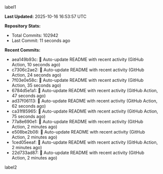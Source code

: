 
label1 
<!-- ACTIVITY_START -->
**Last Updated:** 2025-10-16 16:53:57 UTC

**Repository Stats:**
- Total Commits: 102942
- Last Commit: 11 seconds ago

**Recent Commits:**
- aea149b93c: 🤖 Auto-update README with recent activity (GitHub Action, 10 seconds ago)
- c7306c2ae2: 🤖 Auto-update README with recent activity (GitHub Action, 24 seconds ago)
- 7f03e0e58c: 🤖 Auto-update README with recent activity (GitHub Action, 35 seconds ago)
- 6784d5e1a1: 🤖 Auto-update README with recent activity (GitHub Action, 47 seconds ago)
- ad37f06113: 🤖 Auto-update README with recent activity (GitHub Action, 62 seconds ago)
- ca31f85965: 🤖 Auto-update README with recent activity (GitHub Action, 75 seconds ago)
- 77a8e690e1: 🤖 Auto-update README with recent activity (GitHub Action, 2 minutes ago)
- e508be2b08: 🤖 Auto-update README with recent activity (GitHub Action, 2 minutes ago)
- 1ced05eeaf: 🤖 Auto-update README with recent activity (GitHub Action, 2 minutes ago)
- 22d733ad87: 🤖 Auto-update README with recent activity (GitHub Action, 2 minutes ago)
<!-- ACTIVITY_END -->

label2
